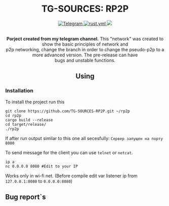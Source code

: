 <h1 align="center"> TG-SOURCES: RP2P </h1>

<div align = "center">
<a href="https://t.me/ArcaneDevStudio" target="_blank" rel="noopener noreferrer">
    <img src="https://img.shields.io/badge/Telegram-@ArcaneDevStudio-blue?style=flat-square&logo=telegram" alt="Telegram">
</a>
<a href="https://github.com/Nam4ik/TG-SOURCES-RP2P/actions", target="_blank", rel="noopener noreferrer">
    <img src="https://github.com/Nam4ik/TG-SOURCES-RP2P/actions/workflows/rust.yml/badge.svg?event=push", alt="rust.yml">
</a> 
<img src="https://img.shields.io/badge/Version-v0.5-blue.svg">
</div>
<br>

<div align = "center">
  
**Porject created from my telegram channel.** This "network" was created to show the basic principles of network and <br>
p2p networking, change the branch in order to change the pseudo-p2p to a more advanced version. The pre-release can have <br> 
bugs and unstable functions.
</div>

<h2 align = "center"> Using </h2> 

<h3> Installation </h3>

To install the project run this
```shell
git clone https://github.com/TG-SOURCES-RP2P.git ~/rp2p
cd rp2p
cargo build --release 
cd target/release/
./rp2p
```

If after run output similar to this one all secesfully: `Сервер запущен на порту 8080`

To send message for the client you can use `telnet` or `netcat`.
```shell
ip a
nc 0.0.0.0 8080 #Edit to your IP
```
Works only in wi-fi net. (Before compile edit var listener ip from `127.0.0.1:8080` to `0.0.0.0:8080`) 



<h2>Bug report`s </h2>


